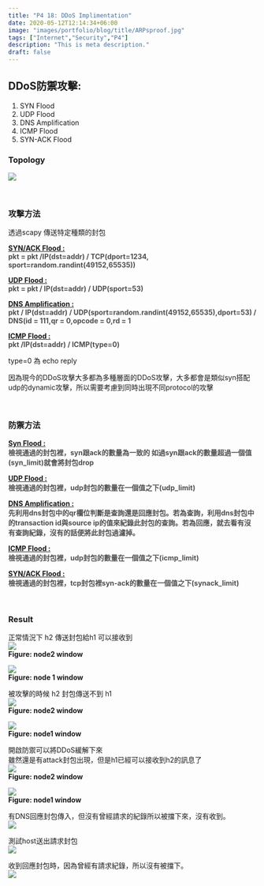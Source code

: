 ```yaml
---
title: "P4 18: DDoS Implimentation"
date: 2020-05-12T12:14:34+06:00
image: "images/portfolio/blog/title/ARPsproof.jpg"
tags: ["Internet","Security","P4"]
description: "This is meta description."
draft: false
---
```


## **DDoS防禦攻擊:**
1. SYN Flood
2. UDP Flood
3. DNS Amplification
4. ICMP Flood
5. SYN-ACK Flood

### **Topology**
![](https://imgur.com/2aO4oUSl.jpg)

&nbsp;
### **攻擊方法**
透過scapy 傳送特定種類的封包

<u>**SYN/ACK Flood :**<br></u>
<font color ="4F4F4F">
**pkt = pkt /IP(dst=addr) / TCP(dport=1234, sport=random.randint(49152,65535))** </font>

<u>**UDP Flood :**<br></u>
<font color ="4F4F4F">
**pkt = pkt / IP(dst=addr) / UDP(sport=53)**</font>

<u>**DNS Amplification :**</u><br>
<font color ="4F4F4F">
**pkt / IP(dst=addr) / UDP(sport=random.randint(49152,65535),dport=53) / DNS(id = 111,qr = 0,opcode = 0,rd = 1**</font>

<u>**ICMP Flood :**</u><br>
<font color ="4F4F4F">
**pkt /IP(dst=addr) / ICMP(type=0)**</font>

type=0 為 echo reply

因為現今的DDoS攻擊大多都為多種層面的DDoS攻擊，大多都會是類似syn搭配udp的dynamic攻擊，所以需要考慮到同時出現不同protocol的攻擊

&nbsp;
### **防禦方法**
<u>**Syn Flood :**<br></u>
<font color ="4F4F4F">
**檢視通過的封包裡，syn跟ack的數量為一致的
如過syn跟ack的數量超過一個值(syn_limit)就會將封包drop**</font>

<u>**UDP Flood :**<br></u>
<font color ="4F4F4F">
**檢視通過的封包裡，udp封包的數量在一個值之下(udp_limit)**</font>

<u>**DNS Amplification :**<br></u>
<font color ="4F4F4F">
**先利用dns封包中的qr欄位判斷是查詢還是回應封包。若為查詢，利用dns封包中的transaction id與source ip的值來紀錄此封包的查詢。若為回應，就去看有沒有查詢紀錄，沒有的話便將此封包過濾掉。**</font>

<u>**ICMP Flood :**<br></u>
<font color ="4F4F4F">
**檢視通過的封包裡，udp封包的數量在一個值之下(icmp_limit)**</font>

<u>**SYN/ACK Flood :**<br></u>
<font color ="4F4F4F">
**檢視通過的封包裡，tcp封包裡syn-ack的數量在一個值之下(synack_limit)**</font>

&nbsp;
### **Result**
正常情況下 h2 傳送封包給h1 可以接收到<br>
![](https://imgur.com/65w5yP6.jpg)<br>
**Figure: node2 window**

![](https://imgur.com/tJ1zguf.jpg)<br>
**Figure: node 1 window**

被攻擊的時候 h2 封包傳送不到 h1<br>
![](https://imgur.com/65w5yP6.jpg)<br>
**Figure: node2 window**

![](https://imgur.com/tJ1zguf.jpg)<br>
**Figure: node1 window**

開啟防禦可以將DDoS緩解下來<br>
雖然還是有attack封包出現，但是h1已經可以接收到h2的訊息了<br>
![](https://imgur.com/VtRpsTx.jpg)<br>
**Figure: node2 window**

![](https://imgur.com/noDTCto.jpg)<br>
**Figure: node1 window**

有DNS回應封包傳入，但沒有曾經請求的紀錄所以被擋下來，沒有收到。<br>
![](https://imgur.com/jkx0i8pl.jpg)

測試host送出請求封包<br>
![](https://imgur.com/Z0WGTvol.jpg)

收到回應封包時，因為曾經有請求紀錄，所以沒有被擋下。<br>
![](https://imgur.com/hrOWd6wl.jpg)
